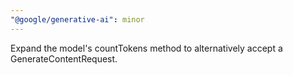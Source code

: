 ```yaml
---
"@google/generative-ai": minor
---
```


Expand the model's countTokens method to alternatively accept a GenerateContentRequest.
